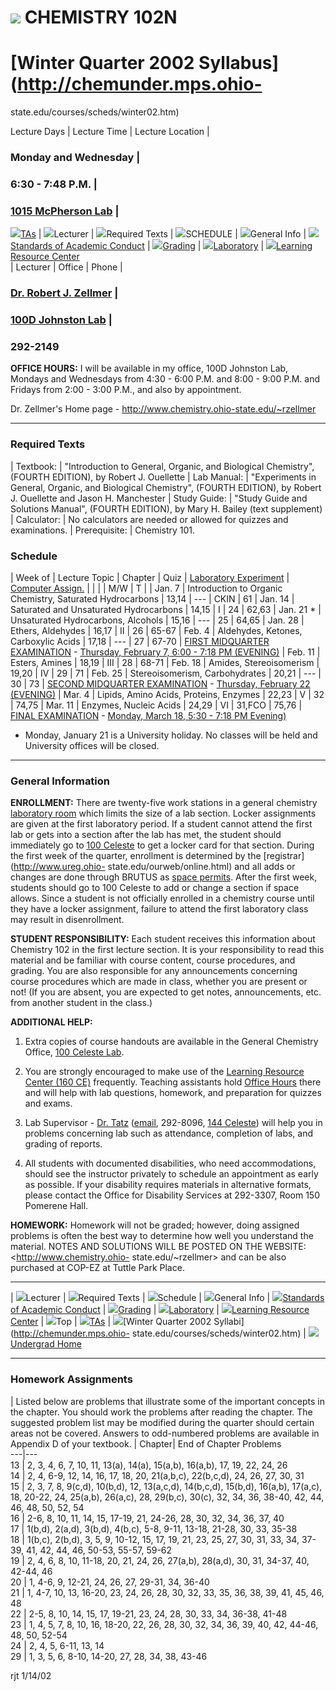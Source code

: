 #  [ ![](/graphics/osu_100x.gif)](/under/under.htm)   CHEMISTRY 102N

# [Winter Quarter 2002 Syllabus](http://chemunder.mps.ohio-
state.edu/courses/scheds/winter02.htm)

Lecture Days | Lecture Time | Lecture Location |

### Monday and Wednesday |

### 6:30 - 7:48 P.M. |

### [1015 McPherson Lab](/rmaps/m1015map.htm) |
![](yeldot.gif)[TAs](ta102.htm#102b) | ![](prpdot.gif)Lecturer |
![](prpdot.gif)Required Texts | ![](prpdot.gif)SCHEDULE |
![](prpdot.gif)General Info | ![](yeldot.gif)[Standards of Academic
Conduct](acadcond.htm) | ![](yeldot.gif)[Grading](s102grd.htm) |
![](yeldot.gif)[Laboratory](s102lab.htm) | ![](yeldot.gif)[Learning Resource
Center](lrc.htm)  
| Lecturer | Office | Phone |

###  [Dr. Robert J. Zellmer](mailto:zellmer@chemistry.ohio-state.edu) |

### [100D Johnston Lab](/rmaps/J100DMAP.HTM) |

### 292-2149  
**OFFICE HOURS:** I will be available in my office, 100D Johnston Lab, Mondays
and Wednesdays from 4:30 - 6:00 P.M. and 8:00 - 9:00 P.M. and Fridays from
2:00 - 3:00 P.M., and also by appointment.  
  
Dr. Zellmer's Home page - <http://www.chemistry.ohio-state.edu/~rzellmer>  
  

* * *

  

### Required Texts

|  Textbook: | "Introduction to General, Organic, and Biological Chemistry",
(FOURTH EDITION), by Robert J. Ouellette | Lab Manual: | "Experiments in
General, Organic, and Biological Chemistry", (FOURTH EDITION), by Robert J.
Ouellette and Jason H. Manchester | Study Guide: | "Study Guide and Solutions
Manual", (FOURTH EDITION), by Mary H. Bailey (text supplement) | Calculator: |
No calculators are needed or allowed for quizzes and examinations. |
Prerequisite: | Chemistry 101.  
  

### Schedule

| Week of | Lecture Topic | Chapter | Quiz | [Laboratory
Experiment](s102lab.htm) | [Computer Assign.](lrc.htm#Programs) |  |  |  | M/W
| T |  | Jan. 7 | Introduction to Organic Chemistry, Saturated Hydrocarbons |
13,14 | \--- | CKIN | 61 | Jan. 14 | Saturated and Unsaturated Hydrocarbons |
14,15 | I | 24 | 62,63 | Jan. 21 * | Unsaturated Hydrocarbons, Alcohols |
15,16 | \--- | 25 | 64,65 | Jan. 28 | Ethers, Aldehydes | 16,17 | II | 26 |
65-67 | Feb. 4 | Aldehydes, Ketones, Carboxylic Acids | 17,18 | \--- | 27 |
67-70 | [FIRST MIDQUARTER EXAMINATION](s102grd.htm#exam) \- [Thursday,
February 7, 6:00 - 7:18 PM (EVENING)](Xtra/exam1.htm#102b) | Feb. 11 | Esters,
Amines | 18,19 | III | 28 | 68-71 | Feb. 18 | Amides, Stereoisomerism | 19,20
| IV | 29 | 71 | Feb. 25 | Stereoisomerism, Carbohydrates | 20,21 | \--- | 30
| 73 | [SECOND MIDQUARTER EXAMINATION](s102grd.htm#exam) \- [Thursday,
February 22 (EVENING)](Xtra/exam2.htm#102b) | Mar. 4 | Lipids, Amino Acids,
Proteins, Enzymes | 22,23 | V | 32 | 74,75 | Mar. 11 | Enzymes, Nucleic Acids
| 24,29 | VI | 31,FCO | 75,76 | [FINAL EXAMINATION](s102grd.htm#exam) \-
[Monday, March 18, 5:30 - 7:18 PM Evening)](Xtra/examf.htm#102b)  
* Monday, January 21 is a University holiday. No classes will be held and University offices will be closed.  
  

* * *

  

### General Information

**ENROLLMENT:** There are twenty-five work stations in a general chemistry
[laboratory room](/rmaps/clabmap.htm) which limits the size of a lab section.
Locker assignments are given at the first laboratory period. If a student
cannot attend the first lab or gets into a section after the lab has met, the
student should immediately go to [100 Celeste](/rmaps/c100map.htm) to get a
locker card for that section. During the first week of the quarter, enrollment
is determined by the [registrar](http://www.ureg.ohio-
state.edu/ourweb/online.html) and all adds or changes are done through BRUTUS
as [space
permits](http://128.146.223.158/scripts/ehtcgi.exe?Student.NewCA+ViewCse).
After the first week, students should go to 100 Celeste to add or change a
section if space allows. Since a student is not officially enrolled in a
chemistry course until they have a locker assignment, failure to attend the
first laboratory class may result in disenrollment.

**STUDENT RESPONSIBILITY:** Each student receives this information about
Chemistry 102 in the first lecture section. It is your responsibility to read
this material and be familiar with course content, course procedures, and
grading. You are also responsible for any announcements concerning course
procedures which are made in class, whether you are present or not! (If you
are absent, you are expected to get notes, announcements, etc. from another
student in the class.)

**ADDITIONAL HELP:**

  1. Extra copies of course handouts are available in the General Chemistry Office, [100 Celeste Lab](/rmaps/c100map.htm).

  2. You are strongly encouraged to make use of the [Learning Resource Center (160 CE)](/rmaps/c100map.htm) frequently. Teaching assistants hold [Office Hours](aidtime.htm) there and will help with lab questions, homework, and preparation for quizzes and exams.

  3. Lab Supervisor - [Dr. Tatz](http://amichemii.mps.ohio-state.edu) ([email](mailto:Tatz.1@osu.edu), 292-8096, [144 Celeste](/rmaps/c144map.htm)) will help you in problems concerning lab such as attendance, completion of labs, and grading of reports.

  4. All students with documented disabilities, who need accommodations, should see the instructor privately to schedule an appointment as early as possible. If your disability requires materials in alternative formats, please contact the Office for Disability Services at 292-3307, Room 150 Pomerene Hall.

**HOMEWORK:** Homework will not be graded; however, doing assigned problems is
often the best way to determine how well you understand the material. NOTES
AND SOLUTIONS WILL BE POSTED ON THE WEBSITE: <http://www.chemistry.ohio-
state.edu/~rzellmer> and can be also purchased at COP-EZ at Tuttle Park Place.

* * *

| ![](prpdot.gif)Lecturer | ![](prpdot.gif)Required Texts |
![](prpdot.gif)Schedule | ![](prpdot.gif)General Info |
![](yeldot.gif)[Standards of Academic Conduct](acadcond.htm) |
![](yeldot.gif)[Grading](s102grd.htm) |
![](yeldot.gif)[Laboratory](s102lab.htm) | ![](yeldot.gif)[Learning Resource
Center](lrc.htm) | ![](prpdot.gif)Top | ![](yeldot.gif)[TAs](ta102.htm#102b) |
![](reddot.gif)[Winter Quarter 2002 Syllabi](http://chemunder.mps.ohio-
state.edu/courses/scheds/winter02.htm) | ![](reddot.gif)[Undergrad
Home](/under/under.htm)  

* * *

  

### Homework Assignments

|  Listed below are problems that illustrate some of the important concepts in
the chapter. You should work the problems after reading the chapter. The
suggested problem list may be modified during the quarter should certain areas
not be covered. Answers to odd-numbered problems are available in Appendix D
of your textbook. |  Chapter|   End of Chapter Problems  
---|---  
13 | 2, 3, 4, 6, 7, 10, 11, 13(a), 14(a), 15(a,b), 16(a,b), 17, 19, 22, 24, 26  
14 | 2, 4, 6-9, 12, 14, 16, 17, 18, 20, 21(a,b,c), 22(b,c,d), 24, 26, 27, 30,
31  
15 | 2, 3, 7, 8, 9(c,d), 10(b,d), 12, 13(a,c,d), 14(b,c,d), 15(b,d), 16(a,b),
17(a,c), 18, 20-22, 24, 25(a,b), 26(a,c), 28, 29(b,c), 30(c), 32, 34, 36,
38-40, 42, 44, 46, 48, 50, 52, 54  
16 | 2-6, 8, 10, 11, 14, 15, 17-19, 21, 24-26, 28, 30, 32, 34, 36, 37, 40  
17 | 1(b,d), 2(a,d), 3(b,d), 4(b,c), 5-8, 9-11, 13-18, 21-28, 30, 33, 35-38  
18 | 1(b,c), 2(b,d), 3, 5, 9, 10-12, 15, 17, 19, 21, 23, 25, 27, 30, 31, 33,
34, 37-39, 41, 42, 44, 46, 50-53, 55-57, 59-62  
19 | 2, 4, 6, 8, 10, 11-18, 20, 21, 24, 26, 27(a,b), 28(a,d), 30, 31, 34-37,
40, 42-44, 46  
20 | 1, 4-6, 9, 12-21, 24, 26, 27, 29-31, 34, 36-40  
21 | 1, 4-7, 10, 13, 16-20, 23, 24, 26, 28, 30, 32, 33, 35, 36, 38, 39, 41,
45, 46, 48  
22 | 2-5, 8, 10, 14, 15, 17, 19-21, 23, 24, 28, 30, 33, 34, 36-38, 41-48  
23 | 1, 4, 5, 7, 8, 10, 16, 18-20, 22, 26, 28, 30, 32, 34, 36, 39, 40, 42,
44-46, 48, 50, 52-54  
24 | 2, 4, 5, 6-11, 13, 14  
29 | 1, 3, 5, 6, 8-10, 14-20, 27, 28, 34, 38, 43-46  
  
  
rjt 1/14/02

